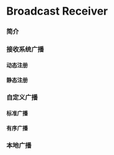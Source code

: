 # Broadcast Receiver

### 简介

### 接收系统广播

#### 动态注册

#### 静态注册

### 自定义广播

#### 标准广播

#### 有序广播

### 本地广播